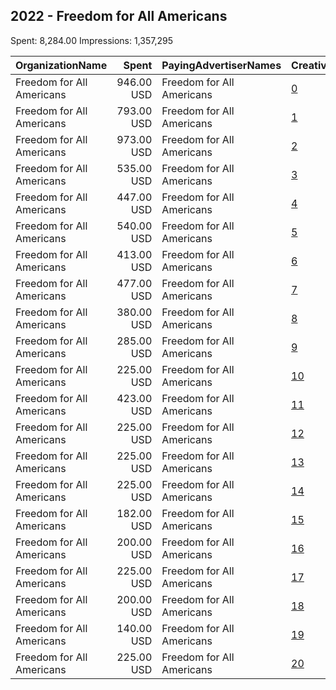 ## 2022 - Freedom for All Americans 
Spent: 8,284.00
Impressions: 1,357,295

|OrganizationName|Spent|PayingAdvertiserNames|CreativeUrls|Impressions|Genders|AgeBrackets|CountryCodes|BillingAddresses|CandidateBallotInformation|
|:---|---:|:---|:---|---:|:---|:---|:---|:---|:---|
|Freedom for All Americans|946.00 USD|Freedom for All Americans|[0](https://www.snap.com/political-ads/asset/d6d521111cbfee1db9c74e8331d6e7ebdc7b93d6d74601f6d8d6c3ed48cb8872?mediaType=mp4)|213,554||18+|united states|US||
|Freedom for All Americans|793.00 USD|Freedom for All Americans|[1](https://www.snap.com/political-ads/asset/27e61ea27b4df8787adaca0fa7d31c329d02a08b8bf4cc3a61f9c16cb7631fcf?mediaType=mp4)|155,148||18+|united states|US||
|Freedom for All Americans|973.00 USD|Freedom for All Americans|[2](https://www.snap.com/political-ads/asset/d6d521111cbfee1db9c74e8331d6e7ebdc7b93d6d74601f6d8d6c3ed48cb8872?mediaType=mp4)|117,618||18+|united states|US||
|Freedom for All Americans|535.00 USD|Freedom for All Americans|[3](https://www.snap.com/political-ads/asset/a7e88a46f2ce20921a876b4452205e06e60ed27e4f52ad225a7f7e2d3738b29c?mediaType=jpg)|92,251||18+|united states|US||
|Freedom for All Americans|447.00 USD|Freedom for All Americans|[4](https://www.snap.com/political-ads/asset/a7e88a46f2ce20921a876b4452205e06e60ed27e4f52ad225a7f7e2d3738b29c?mediaType=jpg)|89,323||18+|united states|US||
|Freedom for All Americans|540.00 USD|Freedom for All Americans|[5](https://www.snap.com/political-ads/asset/8aa0f36113bd45d806d839fefe083d38048bdf311e09df22579504b9f5b9f32b?mediaType=mp4)|77,465||18+|united states|US||
|Freedom for All Americans|413.00 USD|Freedom for All Americans|[6](https://www.snap.com/political-ads/asset/a7e88a46f2ce20921a876b4452205e06e60ed27e4f52ad225a7f7e2d3738b29c?mediaType=jpg)|75,677||18+|united states|US||
|Freedom for All Americans|477.00 USD|Freedom for All Americans|[7](https://www.snap.com/political-ads/asset/27e61ea27b4df8787adaca0fa7d31c329d02a08b8bf4cc3a61f9c16cb7631fcf?mediaType=mp4)|54,949||18+|united states|US||
|Freedom for All Americans|380.00 USD|Freedom for All Americans|[8](https://www.snap.com/political-ads/asset/d6d521111cbfee1db9c74e8331d6e7ebdc7b93d6d74601f6d8d6c3ed48cb8872?mediaType=mp4)|52,912||18+|united states|US||
|Freedom for All Americans|285.00 USD|Freedom for All Americans|[9](https://www.snap.com/political-ads/asset/8aa0f36113bd45d806d839fefe083d38048bdf311e09df22579504b9f5b9f32b?mediaType=mp4)|51,060||18+|united states|US||
|Freedom for All Americans|225.00 USD|Freedom for All Americans|[10](https://www.snap.com/political-ads/asset/8aa0f36113bd45d806d839fefe083d38048bdf311e09df22579504b9f5b9f32b?mediaType=mp4)|47,806||18+|united states|US||
|Freedom for All Americans|423.00 USD|Freedom for All Americans|[11](https://www.snap.com/political-ads/asset/8aa0f36113bd45d806d839fefe083d38048bdf311e09df22579504b9f5b9f32b?mediaType=mp4)|47,152||18+|united states|US||
|Freedom for All Americans|225.00 USD|Freedom for All Americans|[12](https://www.snap.com/political-ads/asset/8aa0f36113bd45d806d839fefe083d38048bdf311e09df22579504b9f5b9f32b?mediaType=mp4)|46,943||18+|united states|US||
|Freedom for All Americans|225.00 USD|Freedom for All Americans|[13](https://www.snap.com/political-ads/asset/8aa0f36113bd45d806d839fefe083d38048bdf311e09df22579504b9f5b9f32b?mediaType=mp4)|43,000||18+|united states|US||
|Freedom for All Americans|225.00 USD|Freedom for All Americans|[14](https://www.snap.com/political-ads/asset/8aa0f36113bd45d806d839fefe083d38048bdf311e09df22579504b9f5b9f32b?mediaType=mp4)|37,656||18+|united states|US||
|Freedom for All Americans|182.00 USD|Freedom for All Americans|[15](https://www.snap.com/political-ads/asset/27e61ea27b4df8787adaca0fa7d31c329d02a08b8bf4cc3a61f9c16cb7631fcf?mediaType=mp4)|30,439||18+|united states|US||
|Freedom for All Americans|200.00 USD|Freedom for All Americans|[16](https://www.snap.com/political-ads/asset/8aa0f36113bd45d806d839fefe083d38048bdf311e09df22579504b9f5b9f32b?mediaType=mp4)|29,362||18+|united states|US||
|Freedom for All Americans|225.00 USD|Freedom for All Americans|[17](https://www.snap.com/political-ads/asset/8aa0f36113bd45d806d839fefe083d38048bdf311e09df22579504b9f5b9f32b?mediaType=mp4)|27,464||18+|united states|US||
|Freedom for All Americans|200.00 USD|Freedom for All Americans|[18](https://www.snap.com/political-ads/asset/8aa0f36113bd45d806d839fefe083d38048bdf311e09df22579504b9f5b9f32b?mediaType=mp4)|24,633||18+|united states|US||
|Freedom for All Americans|140.00 USD|Freedom for All Americans|[19](https://www.snap.com/political-ads/asset/8aa0f36113bd45d806d839fefe083d38048bdf311e09df22579504b9f5b9f32b?mediaType=mp4)|21,995||18+|united states|US||
|Freedom for All Americans|225.00 USD|Freedom for All Americans|[20](https://www.snap.com/political-ads/asset/8aa0f36113bd45d806d839fefe083d38048bdf311e09df22579504b9f5b9f32b?mediaType=mp4)|20,888||18+|united states|US||
